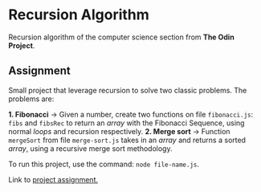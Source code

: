 # Recursion Algorithm

Recursion algorithm of the computer science section from **The Odin Project**.

## Assignment

Small project that leverage recursion to solve two classic problems.
The problems are:

**1. Fibonacci** -> Given a number, create two functions on file `fibonacci.js`: `fibs` and `fibsRec` to return an _array_ with the Fibonacci Sequence, using normal _loops_ and recursion respectively.
**2. Merge sort** -> Function `mergeSort` from file `merge-sort.js` takes in an _array_ and returns a sorted _array_, using a recursive merge sort methodology.

To run this project, use the command: `node file-name.js`.

Link to [project assignment.](https://www.theodinproject.com/lessons/javascript-recursion)
